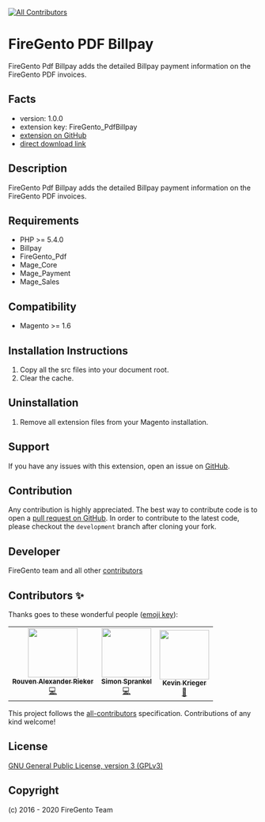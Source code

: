 <!-- ALL-CONTRIBUTORS-BADGE:START - Do not remove or modify this section -->
[![All Contributors](https://img.shields.io/badge/all_contributors-3-orange.svg?style=flat-square)](#contributors-)
<!-- ALL-CONTRIBUTORS-BADGE:END -->

# FireGento PDF Billpay

FireGento Pdf Billpay adds the detailed Billpay payment information on the FireGento PDF invoices.

## Facts

- version: 1.0.0
- extension key: FireGento_PdfBillpay
- [extension on GitHub](https://github.com/firegento/firegento-pdf-billpay)
- [direct download link](https://github.com/firegento/firegento-pdf-billpay/archive/master.zip)

## Description

FireGento Pdf Billpay adds the detailed Billpay payment information on the FireGento PDF invoices.

## Requirements

- PHP >= 5.4.0
- Billpay
- FireGento_Pdf
- Mage_Core
- Mage_Payment
- Mage_Sales

## Compatibility

- Magento >= 1.6

## Installation Instructions

1. Copy all the src files into your document root.
2. Clear the cache.

## Uninstallation

1. Remove all extension files from your Magento installation.

## Support

If you have any issues with this extension, open an issue on [GitHub](https://github.com/firegento/firegento-pdf-billpay/issues).

## Contribution

Any contribution is highly appreciated. The best way to contribute code is to open a [pull request on GitHub](https://help.github.com/articles/using-pull-requests). In order to contribute to the latest code, please checkout the `development` branch after cloning your fork.

## Developer

FireGento team and all other [contributors](https://github.com/firegento/firegento-pdf-billpay/contributors)

## Contributors ✨

Thanks goes to these wonderful people ([emoji key](https://allcontributors.org/docs/en/emoji-key)):

<!-- ALL-CONTRIBUTORS-LIST:START - Do not remove or modify this section -->
<!-- prettier-ignore-start -->
<!-- markdownlint-disable -->
<table>
  <tr>
    <td align="center"><a href="https://rouven.io/"><img src="https://avatars3.githubusercontent.com/u/393419?v=4" width="100px;" alt=""/><br /><sub><b>Rouven Alexander Rieker</b></sub></a><br /><a href="https://github.com/firegento/firegento-pdf-billpay/commits?author=therouv" title="Code">💻</a></td>
    <td align="center"><a href="https://www.simonsprankel.com/"><img src="https://avatars1.githubusercontent.com/u/930199?v=4" width="100px;" alt=""/><br /><sub><b>Simon Sprankel</b></sub></a><br /><a href="https://github.com/firegento/firegento-pdf-billpay/commits?author=sprankhub" title="Code">💻</a></td>
    <td align="center"><a href="https://github.com/kkrieger85"><img src="https://avatars2.githubusercontent.com/u/4435523?v=4" width="100px;" alt=""/><br /><sub><b>Kevin Krieger</b></sub></a><br /><a href="https://github.com/firegento/firegento-pdf-billpay/commits?author=kkrieger85" title="Documentation">📖</a></td>
  </tr>
</table>

<!-- markdownlint-enable -->
<!-- prettier-ignore-end -->
<!-- ALL-CONTRIBUTORS-LIST:END -->

This project follows the [all-contributors](https://github.com/all-contributors/all-contributors) specification. Contributions of any kind welcome!

## License

[GNU General Public License, version 3 (GPLv3)](http://opensource.org/licenses/gpl-3.0)

## Copyright

(c) 2016 - 2020 FireGento Team
